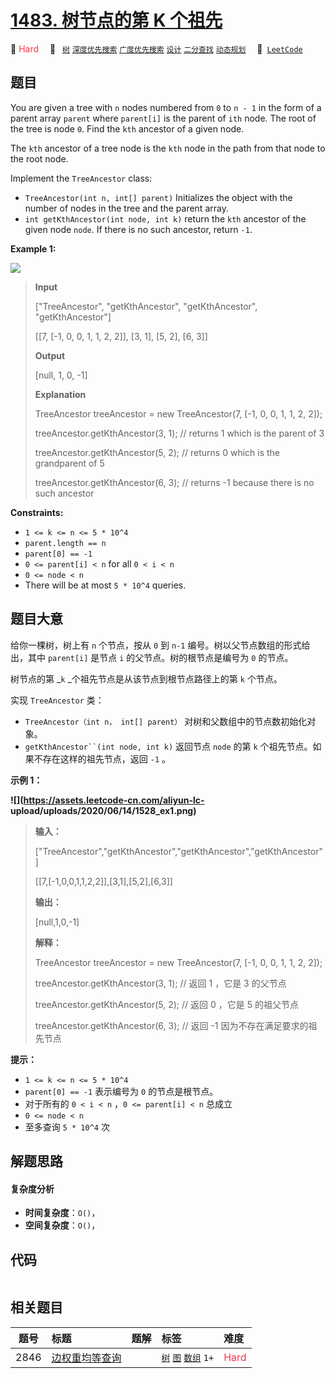 # [1483. 树节点的第 K 个祖先](https://leetcode.com/problems/kth-ancestor-of-a-tree-node)

🔴 <font color=#ff334b>Hard</font>&emsp; 🔖&ensp; [`树`](/tag/tree.md) [`深度优先搜索`](/tag/depth-first-search.md) [`广度优先搜索`](/tag/breadth-first-search.md) [`设计`](/tag/design.md) [`二分查找`](/tag/binary-search.md) [`动态规划`](/tag/dynamic-programming.md)&emsp; 🔗&ensp;[`LeetCode`](https://leetcode.com/problems/kth-ancestor-of-a-tree-node)

## 题目

You are given a tree with `n` nodes numbered from `0` to `n - 1` in the form
of a parent array `parent` where `parent[i]` is the parent of `ith` node. The
root of the tree is node `0`. Find the `kth` ancestor of a given node.

The `kth` ancestor of a tree node is the `kth` node in the path from that node
to the root node.

Implement the `TreeAncestor` class:

  * `TreeAncestor(int n, int[] parent)` Initializes the object with the number of nodes in the tree and the parent array.
  * `int getKthAncestor(int node, int k)` return the `kth` ancestor of the given node `node`. If there is no such ancestor, return `-1`.



**Example 1:**

![](https://assets.leetcode.com/uploads/2019/08/28/1528_ex1.png)

> 
> 
> 
> 
> 
> **Input**
> 
> ["TreeAncestor", "getKthAncestor", "getKthAncestor", "getKthAncestor"]
> 
> [[7, [-1, 0, 0, 1, 1, 2, 2]], [3, 1], [5, 2], [6, 3]]
> 
> **Output**
> 
> [null, 1, 0, -1]
> 
> 
> 
> **Explanation**
> 
> TreeAncestor treeAncestor = new TreeAncestor(7, [-1, 0, 0, 1, 1, 2, 2]);
> 
> treeAncestor.getKthAncestor(3, 1); // returns 1 which is the parent of 3
> 
> treeAncestor.getKthAncestor(5, 2); // returns 0 which is the grandparent of 5
> 
> treeAncestor.getKthAncestor(6, 3); // returns -1 because there is no such ancestor



**Constraints:**

  * `1 <= k <= n <= 5 * 10^4`
  * `parent.length == n`
  * `parent[0] == -1`
  * `0 <= parent[i] < n` for all `0 < i < n`
  * `0 <= node < n`
  * There will be at most `5 * 10^4` queries.


## 题目大意

给你一棵树，树上有 `n` 个节点，按从 `0` 到 `n-1` 编号。树以父节点数组的形式给出，其中 `parent[i]` 是节点 `i`
的父节点。树的根节点是编号为 `0` 的节点。

树节点的第 _`k` _个祖先节点是从该节点到根节点路径上的第 `k` 个节点。

实现 `TreeAncestor` 类：

  * `TreeAncestor（int n， int[] parent）` 对树和父数组中的节点数初始化对象。
  * `getKthAncestor``(int node, int k)` 返回节点 `node` 的第 `k` 个祖先节点。如果不存在这样的祖先节点，返回 `-1` 。



**示例 1：**

**![](https://assets.leetcode-cn.com/aliyun-lc-
upload/uploads/2020/06/14/1528_ex1.png)**

> 
> 
> 
> 
> 
> **输入：**
> 
> ["TreeAncestor","getKthAncestor","getKthAncestor","getKthAncestor"]
> 
> [[7,[-1,0,0,1,1,2,2]],[3,1],[5,2],[6,3]]
> 
> 
> 
> **输出：**
> 
> [null,1,0,-1]
> 
> 
> 
> **解释：**
> 
> TreeAncestor treeAncestor = new TreeAncestor(7, [-1, 0, 0, 1, 1, 2, 2]);
> 
> 
> 
> treeAncestor.getKthAncestor(3, 1);  // 返回 1 ，它是 3 的父节点
> 
> treeAncestor.getKthAncestor(5, 2);  // 返回 0 ，它是 5 的祖父节点
> 
> treeAncestor.getKthAncestor(6, 3);  // 返回 -1 因为不存在满足要求的祖先节点
> 
> 



**提示：**

  * `1 <= k <= n <= 5 * 10^4`
  * `parent[0] == -1` 表示编号为 `0` 的节点是根节点。
  * 对于所有的 `0 < i < n` ，`0 <= parent[i] < n` 总成立
  * `0 <= node < n`
  * 至多查询 `5 * 10^4` 次


## 解题思路

#### 复杂度分析

- **时间复杂度**：`O()`，
- **空间复杂度**：`O()`，

## 代码

```javascript

```

## 相关题目

<!-- prettier-ignore -->
| 题号 | 标题 | 题解 | 标签 | 难度 |
| :------: | :------ | :------: | :------ | :------ |
| 2846 | [边权重均等查询](https://leetcode.com/problems/minimum-edge-weight-equilibrium-queries-in-a-tree) |  |  [`树`](/tag/tree.md) [`图`](/tag/graph.md) [`数组`](/tag/array.md) `1+` | <font color=#ff334b>Hard</font> |